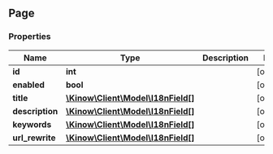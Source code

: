 ## Page

### Properties
Name | Type | Description | Notes
------------ | ------------- | ------------- | -------------
**id** | **int** |  | [optional] 
**enabled** | **bool** |  | [optional] 
**title** | [**\Kinow\Client\Model\I18nField[]**](#I18nField) |  | [optional] 
**description** | [**\Kinow\Client\Model\I18nField[]**](#I18nField) |  | [optional] 
**keywords** | [**\Kinow\Client\Model\I18nField[]**](#I18nField) |  | [optional] 
**url_rewrite** | [**\Kinow\Client\Model\I18nField[]**](#I18nField) |  | [optional] 


